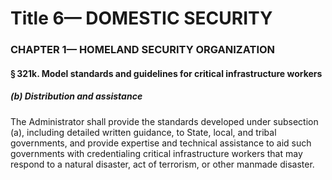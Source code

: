 
# Title 6— DOMESTIC SECURITY
### CHAPTER 1— HOMELAND SECURITY ORGANIZATION
#### § 321k. Model standards and guidelines for critical infrastructure workers
##### (b) Distribution and assistance

The Administrator shall provide the standards developed under subsection (a), including detailed written guidance, to State, local, and tribal governments, and provide expertise and technical assistance to aid such governments with credentialing critical infrastructure workers that may respond to a natural disaster, act of terrorism, or other manmade disaster.
